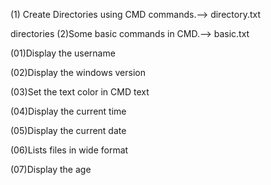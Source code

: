 (1) Create Directories using CMD commands.--> directory.txt

directories
(2)Some basic commands in CMD.--> basic.txt

(01)Display the username

(02)Display the windows version

(03)Set the text color in CMD text

(04)Display the current time

(05)Display the current date

(06)Lists files in wide format

(07)Display the age

